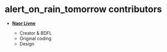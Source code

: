alert_on_rain_tomorrow contributors
===================

* **[Naor Livne](https://github.com/naorlivne)**

  * Creator & BDFL
  * Original coding
  * Design
